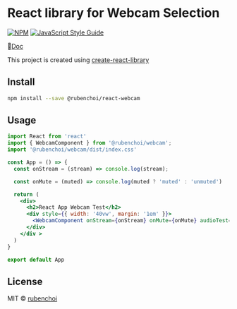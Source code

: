# React library for Webcam Selection

[![NPM](https://img.shields.io/npm/v/@rubenchoi/react-webcam.svg)](https://www.npmjs.com/package/@rubenchoi/react-webcam) [![JavaScript Style Guide](https://img.shields.io/badge/code_style-standard-brightgreen.svg)](https://standardjs.com)

🎸[Doc](https://rubenchoi.tistory.com/entry/React-%EC%9B%B9%EC%BA%A0-4-Select-webcam?category=467530)

This project is created using [create-react-library](https://www.npmjs.com/package/create-react-library)

## Install

```bash
npm install --save @rubenchoi/react-webcam
```

## Usage

```jsx
import React from 'react'
import { WebcamComponent } from '@rubenchoi/webcam';
import '@rubenchoi/webcam/dist/index.css'

const App = () => {
  const onStream = (stream) => console.log(stream);

  const onMute = (muted) => console.log(muted ? 'muted' : 'unmuted')

  return (
    <div>
      <h2>React App Webcam Test</h2>
      <div style={{ width: '40vw', margin: '1em' }}>
        <WebcamComponent onStream={onStream} onMute={onMute} audioTest={true} />
      </div>
    </div >
  )
}

export default App
```

## License

MIT © [rubenchoi](https://github.com/rubenchoi)
